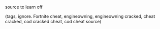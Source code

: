 source to learn off

(tags, ignore. Fortnite cheat, engineowning, engineowning cracked, cheat cracked, cod cracked cheat, cod cheat source)
